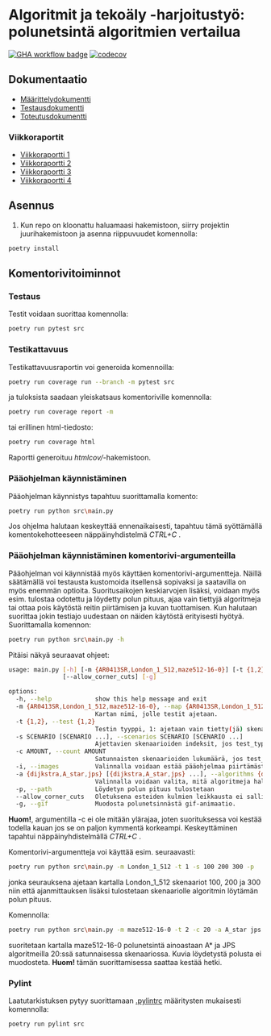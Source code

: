 # Algoritmit ja tekoäly -harjoitustyö: polunetsintä algoritmien vertailua
[![GHA workflow badge](https://github.com/Wincewind/tiralabra/workflows/CI/badge.svg)](https://github.com/Wincewind/tiralabra/actions/workflows/main.yml)
[![codecov](https://codecov.io/gh/Wincewind/tiralabra/graph/badge.svg?token=TGY0XJ0UZM)](https://codecov.io/gh/Wincewind/tiralabra)

## Dokumentaatio
- [Määrittelydokumentti](dokumentaatio/Määrittelydokumentti.md)
- [Testausdokumentti](dokumentaatio/Testausdokumentti.md)
- [Toteutusdokumentti](dokumentaatio/Toteutusdokumentti.md)

### Viikkoraportit
- [Viikkoraportti 1](dokumentaatio/viikkoraportit/viikkoraportti_1.md)
- [Viikkoraportti 2](dokumentaatio/viikkoraportit/viikkoraportti_2.md)
- [Viikkoraportti 3](dokumentaatio/viikkoraportit/viikkoraportti_3.md)
- [Viikkoraportti 4](dokumentaatio/viikkoraportit/viikkoraportti_4.md)

## Asennus
1. Kun repo on kloonattu haluamaasi hakemistoon, siirry projektin juurihakemistoon ja asenna riippuvuudet komennolla:
```bash
poetry install
```
## Komentorivitoiminnot

### Testaus
Testit voidaan suorittaa komennolla:
```bash
poetry run pytest src
```

### Testikattavuus
Testikattavuusraportin voi generoida komennoilla:
```bash
poetry run coverage run --branch -m pytest src
```
ja tuloksista saadaan yleiskatsaus komentoriville komennolla:
```bash
poetry run coverage report -m
```
tai erillinen html-tiedosto:
```bash
poetry run coverage html
```
Raportti generoituu _htmlcov/_-hakemistoon.

### Pääohjelman käynnistäminen
Pääohjelman käynnistys tapahtuu suorittamalla komento:

```bash
poetry run python src\main.py
```
Jos ohjelma halutaan keskeyttää ennenaikaisesti, tapahtuu tämä syöttämällä komentokehotteeseen näppäinyhdistelmä _CTRL+C_ .

### Pääohjelman käynnistäminen komentorivi-argumenteilla
Pääohjelman voi käynnistää myös käyttäen komentorivi-argumentteja. Näillä säätämällä voi testausta kustomoida itsellensä sopivaksi ja saatavilla on myös enemmän optioita. Suoritusaikojen keskiarvojen lisäksi, voidaan myös esim. tulostaa odotettu ja löydetty polun pituus, ajaa vain tiettyjä algoritmeja tai ottaa pois käytöstä reitin piirtämisen ja kuvan tuottamisen. Kun halutaan suorittaa jokin testiajo uudestaan on näiden käytöstä erityisesti hyötyä. Suorittamalla komennon:
```bash
poetry run python src\main.py -h
```
Pitäisi näkyä seuraavat ohjeet:
```bash
usage: main.py [-h] [-m {AR0413SR,London_1_512,maze512-16-0}] [-t {1,2}] [-s SCENARIO [SCENARIO ...]] [-c AMOUNT] [-i] [-a {dijkstra,A_star,jps} [{dijkstra,A_star,jps} ...]] [-p]
               [--allow_corner_cuts] [-g]

options:
  -h, --help            show this help message and exit
  -m {AR0413SR,London_1_512,maze512-16-0}, --map {AR0413SR,London_1_512,maze512-16-0}
                        Kartan nimi, jolle testit ajetaan.
  -t {1,2}, --test {1,2}
                        Testin tyyppi, 1: ajetaan vain tietty(jä) skenaario(ita), 2: ajetaan x määrä satunnaisia skenaarioita
  -s SCENARIO [SCENARIO ...], --scenarios SCENARIO [SCENARIO ...]
                        Ajettavien skenaarioiden indeksit, jos test_type=1. Huom. eri kartoilla on eri määrä ajettavia skenaarioita
  -c AMOUNT, --count AMOUNT
                        Satunnaisten skenaarioiden lukumäärä, jos test_type=2
  -i, --images          Valinnalla voidaan estää pääohjelmaa piirtämästä kuvia algoritmien testeistä. Oletuksena kuvat piirretään
  -a {dijkstra,A_star,jps} [{dijkstra,A_star,jps} ...], --algorithms {dijkstra,A_star,jps} [{dijkstra,A_star,jps} ...]
                        Valinnalla voidaan valita, mitä algoritmeja halutaan testata
  -p, --path            Löydetyn polun pituus tulostetaan
  --allow_corner_cuts   Oletuksena esteiden kulmien leikkausta ei sallita. Tällä argumentilla voidaan se mahdollistaa, jolloin löydetyt polut ovat lyhyempiä.
  -g, --gif             Muodosta polunetsinnästä gif-animaatio.
```
**Huom!**, argumentilla -c ei ole mitään ylärajaa, joten suorituksessa voi kestää todella kauan jos se on paljon kymmentä korkeampi. Keskeyttäminen tapahtui näppäinyhdistelmällä _CTRL+C_ .

Komentorivi-argumentteja voi käyttää esim. seuraavasti:
```bash
poetry run python src\main.py -m London_1_512 -t 1 -s 100 200 300 -p
```
jonka seurauksena ajetaan kartalla London_1_512 skenaariot 100, 200 ja 300 niin että ajanmittauksen lisäksi tulostetaan skenaariolle algoritmin löytämän polun pituus.

Komennolla:
```bash
poetry run python src\main.py -m maze512-16-0 -t 2 -c 20 -a A_star jps -i
```
suoritetaan kartalla maze512-16-0 polunetsintä ainoastaan A* ja JPS algoritmeilla 20:ssä satunnaisessa skenaariossa. Kuvia löydetystä polusta ei muodosteta. **Huom!** tämän suorittamisessa saattaa kestää hetki.

### Pylint

Laatutarkistuksen pytyy suorittamaan [.pylintrc](.pylintrc) määritysten mukaisesti komennolla:

```bash
poetry run pylint src
```
